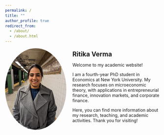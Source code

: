 ```yaml
---
permalink: /
title: ""
author_profile: true
redirect_from: 
  - /about/
  - /about.html
---
```


<div style="display: flex; align-items: center;">
  <img src="images/my_photo.png" alt="My Photo" style="width: 200px; border-radius: 50%; margin-right: 20px;">
  <div>
    <h1 style="margin: 0; font-size: 1.5em; font-weight: bold, color: black;">Ritika Verma</h1>
    <p>
    <p>Welcome to my academic website!</p>
    <p>
      I am a fourth-year PhD student in Economics at New York University. My research focuses on microeconomic theory, with applications in entrepreneurial finance, innovation markets, and corporate finance.
    </p>
    <p>
      Here, you can find more information about my research, teaching, and academic activities.  
      Thank you for visiting!
    </p>

